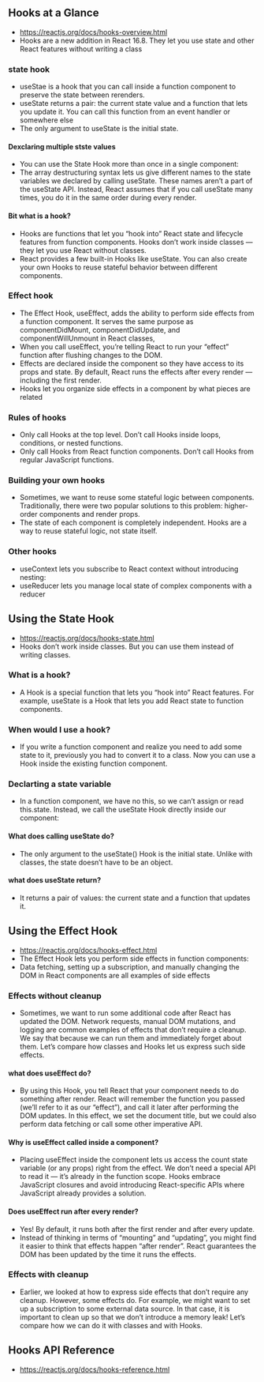 ## Hooks at a Glance
- https://reactjs.org/docs/hooks-overview.html
- Hooks are a new addition in React 16.8. They let you use state and other React features without writing a class
### state hook
- useStae is a hook that you can call inside a function component to preserve the state between rerenders.
- useState returns a pair: the current state value and a function that lets you update it. You can call this function from an event handler or somewhere else
- The only argument to useState is the initial state.
#### Dexclaring multiple stste values
- You can use the State Hook more than once in a single component:
- The array destructuring syntax lets us give different names to the state variables we declared by calling useState. These names aren’t a part of the useState API. Instead, React assumes that if you call useState many times, you do it in the same order during every render.
#### Bit what is a hook?
- Hooks are functions that let you “hook into” React state and lifecycle features from function components. Hooks don’t work inside classes — they let you use React without classes. 
- React provides a few built-in Hooks like useState. You can also create your own Hooks to reuse stateful behavior between different components.
### Effect hook
- The Effect Hook, useEffect, adds the ability to perform side effects from a function component. It serves the same purpose as componentDidMount, componentDidUpdate, and componentWillUnmount in React classes,
- When you call useEffect, you’re telling React to run your “effect” function after flushing changes to the DOM.
- Effects are declared inside the component so they have access to its props and state. By default, React runs the effects after every render — including the first render. 
- Hooks let you organize side effects in a component by what pieces are related 
### Rules of hooks
- Only call Hooks at the top level. Don’t call Hooks inside loops, conditions, or nested functions.
- Only call Hooks from React function components. Don’t call Hooks from regular JavaScript functions. 
### Building your own hooks
- Sometimes, we want to reuse some stateful logic between components. Traditionally, there were two popular solutions to this problem: higher-order components and render props.
- The state of each component is completely independent. Hooks are a way to reuse stateful logic, not state itself. 
### Other hooks
- useContext lets you subscribe to React context without introducing nesting:
- useReducer lets you manage local state of complex components with a reducer

## Using the State Hook
- https://reactjs.org/docs/hooks-state.html
- Hooks don’t work inside classes. But you can use them instead of writing classes.
### What is a hook?
- A Hook is a special function that lets you “hook into” React features. For example, useState is a Hook that lets you add React state to function components.
### When would I use a hook?
- If you write a function component and realize you need to add some state to it, previously you had to convert it to a class. Now you can use a Hook inside the existing function component. 
### Declarting a state variable
- In a function component, we have no this, so we can’t assign or read this.state. Instead, we call the useState Hook directly inside our component:
#### What does calling useState do?
- The only argument to the useState() Hook is the initial state. Unlike with classes, the state doesn’t have to be an object.
#### what does useState return?
- It returns a pair of values: the current state and a function that updates it.

## Using the Effect Hook
- https://reactjs.org/docs/hooks-effect.html
- The Effect Hook lets you perform side effects in function components:
- Data fetching, setting up a subscription, and manually changing the DOM in React components are all examples of side effects
### Effects without cleanup
- Sometimes, we want to run some additional code after React has updated the DOM. Network requests, manual DOM mutations, and logging are common examples of effects that don’t require a cleanup. We say that because we can run them and immediately forget about them. Let’s compare how classes and Hooks let us express such side effects.
#### what does useEffect do?
-  By using this Hook, you tell React that your component needs to do something after render. React will remember the function you passed (we’ll refer to it as our “effect”), and call it later after performing the DOM updates. In this effect, we set the document title, but we could also perform data fetching or call some other imperative API.
#### Why is useEffect called inside a component?
- Placing useEffect inside the component lets us access the count state variable (or any props) right from the effect. We don’t need a special API to read it — it’s already in the function scope. Hooks embrace JavaScript closures and avoid introducing React-specific APIs where JavaScript already provides a solution.
#### Does useEffect run after every render?
- Yes! By default, it runs both after the first render and after every update.
- Instead of thinking in terms of “mounting” and “updating”, you might find it easier to think that effects happen “after render”. React guarantees the DOM has been updated by the time it runs the effects.

### Effects with cleanup
- Earlier, we looked at how to express side effects that don’t require any cleanup. However, some effects do. For example, we might want to set up a subscription to some external data source. In that case, it is important to clean up so that we don’t introduce a memory leak! Let’s compare how we can do it with classes and with Hooks.

## Hooks API Reference
- https://reactjs.org/docs/hooks-reference.html

